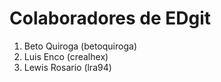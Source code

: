 # Colaboradores de EDgit

1. Beto Quiroga (betoquiroga)
2. Luis Enco (crealhex)
3. Lewis Rosario (lra94)